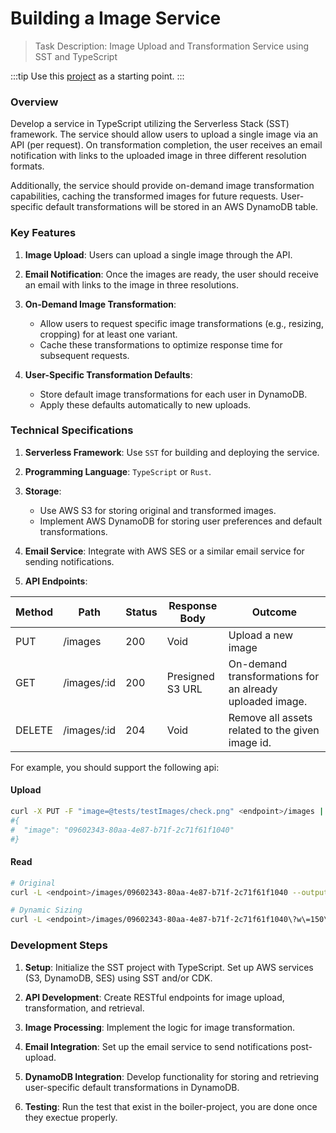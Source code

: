 # Building a Image Service

> Task Description: Image Upload and Transformation Service using SST and TypeScript

:::tip
Use this [project](https://github.com/elva-labs/serverless-onboarding/tree/main/exercises/image-service) as a starting point.
:::

### Overview

Develop a service in TypeScript utilizing the Serverless Stack (SST) framework. The service should allow users to upload a single image via an API (per request). On transformation completion, the user receives an email notification with links to the uploaded image in three different resolution formats.

Additionally, the service should provide on-demand image transformation capabilities, caching the transformed images for future requests. User-specific default transformations will be stored in an AWS DynamoDB table.

### Key Features

1. **Image Upload**: Users can upload a single image through the API.
2. **Email Notification**: Once the images are ready, the user should receive an email with links to the image in three resolutions.

3. **On-Demand Image Transformation**:

   - Allow users to request specific image transformations (e.g., resizing, cropping) for at least one variant.
   - Cache these transformations to optimize response time for subsequent requests.

4. **User-Specific Transformation Defaults**:
   - Store default image transformations for each user in DynamoDB.
   - Apply these defaults automatically to new uploads.

### Technical Specifications

1. **Serverless Framework**: Use `SST` for building and deploying the service.
2. **Programming Language**: `TypeScript` or `Rust`.

3. **Storage**:

   - Use AWS S3 for storing original and transformed images.
   - Implement AWS DynamoDB for storing user preferences and default transformations.

4. **Email Service**: Integrate with AWS SES or a similar email service for sending notifications.

5. **API Endpoints**:

| Method | Path        | Status | Response Body    | Outcome                                                  |
| ------ | ----------- | ------ | ---------------- | -------------------------------------------------------- |
| PUT    | /images     | 200    | Void             | Upload a new image                                       |
| GET    | /images/:id | 200    | Presigned S3 URL | On-demand transformations for an already uploaded image. |
| DELETE | /images/:id | 204    | Void             | Remove all assets related to the given image id.         |

For example, you should support the following api:

#### Upload

```bash
curl -X PUT -F "image=@tests/testImages/check.png" <endpoint>/images | jq
#{
#  "image": "09602343-80aa-4e87-b71f-2c71f61f1040"
#}

```

#### Read

```bash
# Original
curl -L <endpoint>/images/09602343-80aa-4e87-b71f-2c71f61f1040 --output tmp.png

# Dynamic Sizing
curl -L <endpoint>/images/09602343-80aa-4e87-b71f-2c71f61f1040\?w\=150\&h\=150 --output tmp.png
```

### Development Steps

1. **Setup**: Initialize the SST project with TypeScript. Set up AWS services (S3, DynamoDB, SES) using SST and/or CDK.

2. **API Development**: Create RESTful endpoints for image upload, transformation, and retrieval.

3. **Image Processing**: Implement the logic for image transformation.

4. **Email Integration**: Set up the email service to send notifications post-upload.

5. **DynamoDB Integration**: Develop functionality for storing and retrieving user-specific default transformations in DynamoDB.

6. **Testing**: Run the test that exist in the boiler-project, you are done once they exectue properly.
